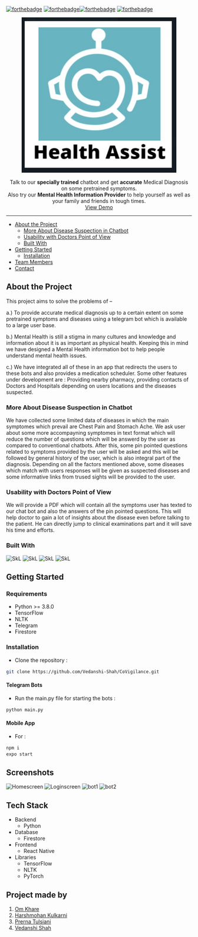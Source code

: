 
[![forthebadge](https://forthebadge.com/images/badges/built-with-love.svg)](https://forthebadge.com) [![forthebadge](https://forthebadge.com/images/badges/powered-by-coffee.svg)](https://forthebadge.com)[![forthebadge](https://forthebadge.com/images/badges/check-it-out.svg)](https://forthebadge.com) [![forthebadge](https://forthebadge.com/images/badges/made-with-python.svg)](https://forthebadge.com)
 <br/>
 
 <p align="center">
  <a href="https://https://github.com/harshmohan07/temp1">
    <img src="Screenshots/healthassistlogo.PNG" alt="Logo" width="420" height="420"></a></p>
 
 <p align="center">
    Talk to our <strong>specially trained</strong> chatbot and get <strong>accurate</strong> Medical Diagnosis on some pretrained symptoms.
    <br />
    Also try our <strong>Mental Health Information Provider</strong> to help yourself as well as your family and friends in tough times.
    <br />
    <a href="https://youtu.be/evbLgKM_kMw">View Demo</a>
 
   </p>
</p>
<hr />

* [About the Project](#about-the-project)
  * [More About Disease Suspection in Chatbot](#real-time-analysis)
  * [Usability with Doctors Point of View](#notifications)
  * [Built With](#built-with)
* [Getting Started](#getting-started)
  * [Installation](#installation)
* [Team Members](#team)
* [Contact](#contact)

## About the Project
This project aims to solve the problems of – 

a.)	To provide accurate medical diagnosis up to a certain extent on some pretrained symptoms and diseases using a telegram bot which is available to a large user base. 

b.)	Mental Health is still a stigma in many cultures and knowledge and information about it is as important as physical health. Keeping this in mind we have designed a Mental Health information bot to help people understand mental health issues.

c.) We have integrated all of these in an app that redirects the users to these bots and also provides a medication scheduler. Some other features under development are : Providing nearby pharmacy, providing contacts of Doctors and Hospitals depending on users locations and the diseases suspected.

### More About Disease Suspection in Chatbot
We have collected some limited data of diseases in which the main symptomes which prevail are Chest Pain and Stomach Ache. 
We ask user about some more accompayning symptomes in text format which will reduce the number of questions which will be answerd by the user as compared to conventional chatbots. 
After this, some pin pointed questions related to symptoms provided by the user will be asked and this will be followed by general history of the user, which is also integral part of the diagnosis.
Depending on all the factors mentioned above, some diseases which match with users responses will be given as suspected diseases and some informative links from trused sights will be provided to the user.

### Usability with Doctors Point of View
We will provide a PDF which will contain all the symptoms user has texted to our chat bot and also the answers of the pin pointed questions.
This will help doctor to gain a lot of insights about the disease even before talking to the patient. He can directly jump to clinical examinations part and it will save his time and efforts.

### Built With 
<p float = "left">
<img alt="SkL" src="https://img.shields.io/badge/tensorflow-678983?style=for-the-badge&logo=tensorflow&logoColor=white"/>
 
<img alt="SkL" src="https://img.shields.io/badge/python-DB6B97?style=for-the-badge&logo=python&logoColor=white"/>

<img alt="SkL" src="https://img.shields.io/badge/firebase-FFBD35?style=for-the-badge&logo=firebase&logoColor=white"/>
 
<img alt="SkL" src="https://img.shields.io/badge/react_native-CFFFDC?style=for-the-badge&logo=react&logoColor=black"/>
</p>

## Getting Started

### Requirements
* Python >= 3.8.0
* TensorFlow
* NLTK
* Telegram
* Firestore

### Installation
* Clone the repository : 
```sh 
git clone https://github.com/Vedanshi-Shah/CoVigilance.git 
```

#### Telegram Bots
* Run the main.py file for starting the bots : 
```sh 
python main.py
```

#### Mobile App 

* For  : 
```sh 
npm i
expo start
```

## Screenshots
![Homescreen](https://user-images.githubusercontent.com/87142754/158045750-0af7680b-2cf9-43ee-b528-85079a9dfb9e.jpeg)
![Loginscreen](https://user-images.githubusercontent.com/87142754/158045756-40c94ce5-b23a-4973-93e6-113bf74eb207.jpeg)
![bot1](https://user-images.githubusercontent.com/87142754/158045759-2a6c6734-33e8-429f-8c47-358391cbb205.jpeg)
![bot2](https://user-images.githubusercontent.com/87142754/158045769-8b4e78b7-90a3-4fea-a0af-65f1bfd999c8.jpeg)


## Tech Stack
* Backend
  * Python <br/>
* Database
  * Firestore <br/>
* Frontend
  * React Native <br/>
* Libraries
  * TensorFlow
  * NLTK
  * PyTorch <br/>

## Project made by
1. [Om Khare](https://github.com/OmKhare)
2. [Harshmohan Kulkarni](https://github.com/harshmohan07)
3. [Prerna Tulsiani](https://github.com/pt3002)
4. [Vedanshi Shah](https://github.com/Vedanshi-Shah)
